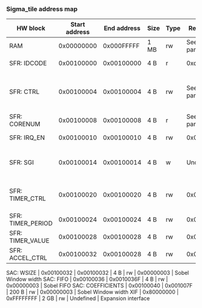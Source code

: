 ### Sigma_tile address map

HW block | Start address | End address | Size | Type | Reset value | Description
-------- | ------------- | ----------- | ---- | ---- | ----------- | -----------
RAM | 0x00000000 | 0x000FFFFF | 1 MB | rw | See core params | Tightly coupled scratchpad RAM
SFR: IDCODE | 0x00100000 | 0x00100000 | 4 B | r | 0xdeadbeef | Constant for loopback test
SFR: CTRL | 0x00100004 | 0x00100004 | 4 B | rw | See core params | Control register: [0] - software reset; [1] - software reset auto-clear flag
SFR: CORENUM | 0x00100008 | 0x00100008 | 4 B | r | See core params | Sigma tile ID
SFR: IRQ_EN | 0x00100010 | 0x00100010 | 4 B | rw | 0x00000000 | Interrupt enable flags
SFR: SGI | 0x00100014 | 0x00100014 | 4 B | w | Undefined | Software generated interrupt: [3:0] - interrupt number
SFR: TIMER_CTRL | 0x00100020 | 0x00100020 | 4 B | rw | 0x00000000 | Timer control register: [0] - start; [1] - autoreload
SFR: TIMER_PERIOD | 0x00100024 | 0x00100024 | 4 B | rw | 0x00000000 | Timer period
SFR: TIMER_VALUE | 0x00100028 | 0x00100028 | 4 B | rw | 0x00000000 | Timer value
SFR: ACCEL_CTRL | 0x00100032 | 0x00100028 | 4 B | rw | 0x00000000 | ACCEL_CTRL_REG

SAC: WSIZE | 0x00100032 | 0x00100032 | 4 B | rw | 0x00000003 | Sobel Window width
SAC: FIFO | 0x00100036 | 0x0010036F | 4 B | rw | 0x00000003 | Sobel FIFO
SAC: COEFFICIENTS | 0x00100040 | 0x001007F | 200 B | rw | 0x00000003 | Sobel Window width
XIF | 0x80000000 | 0xFFFFFFFF | 2 GB | rw | Undefined | Expansion interface
